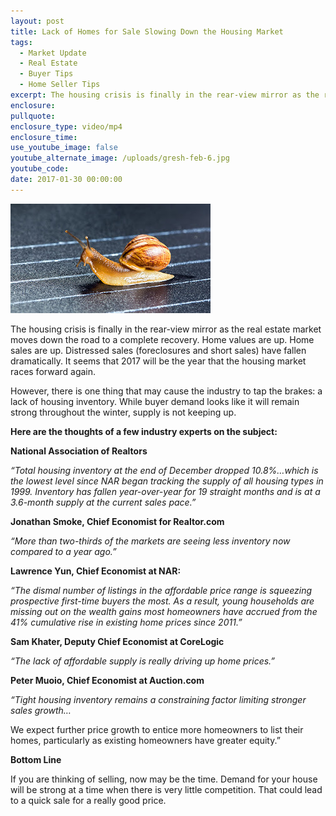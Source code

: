 ```yaml
---
layout: post
title: Lack of Homes for Sale Slowing Down the Housing Market
tags:
  - Market Update
  - Real Estate
  - Buyer Tips
  - Home Seller Tips
excerpt: The housing crisis is finally in the rear-view mirror as the real estate market moves down the road to a complete recovery. Home values are up.
enclosure:
pullquote:
enclosure_type: video/mp4
enclosure_time:
use_youtube_image: false
youtube_alternate_image: /uploads/gresh-feb-6.jpg
youtube_code:
date: 2017-01-30 00:00:00
---
```



![](/uploads/versions/gresh-feb-6---x----320-175x---.jpg)

The housing crisis is finally in the rear-view mirror as the real estate market moves down the road to a complete recovery. Home values are up. Home sales are up. Distressed sales (foreclosures and short sales) have fallen dramatically. It seems that 2017 will be the year that the housing market races forward again.

However, there is one thing that may cause the industry to tap the brakes: a lack of housing inventory. While buyer demand looks like it will remain strong throughout the winter, supply is not keeping up.

**Here are the thoughts of a few industry experts on the subject:**

**National Association of Realtors**

*“Total housing inventory at the end of December dropped 10.8%…which is the lowest level since NAR began tracking the supply of all housing types in 1999. Inventory has fallen year-over-year for 19 straight months and is at a 3.6-month supply at the current sales pace.”*

**Jonathan Smoke, Chief Economist for Realtor.com**

*“More than two-thirds of the markets are seeing less inventory now compared to a year ago.”*

**Lawrence Yun, Chief Economist at NAR:**

*“The dismal number of listings in the affordable price range is squeezing prospective first-time buyers the most. As a result, young households are missing out on the wealth gains most homeowners have accrued from the 41% cumulative rise in existing home prices since 2011.”*

**Sam Khater, Deputy Chief Economist at CoreLogic**

*“The lack of affordable supply is really driving up home prices.”*

**Peter Muoio, Chief Economist at Auction.com**

*“Tight housing inventory remains a constraining factor limiting stronger sales growth…*

We expect further price growth to entice more homeowners to list their homes, particularly as existing homeowners have greater equity.”

**Bottom Line**

If you are thinking of selling, now may be the time. Demand for your house will be strong at a time when there is very little competition. That could lead to a quick sale for a really good price.